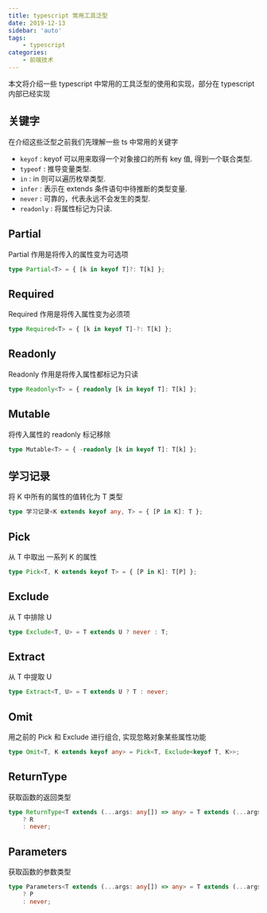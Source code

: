 ```yaml
---
title: typescript 常用工具泛型
date: 2019-12-13
sidebar: 'auto'
tags:
    - typescript
categories:
    - 前端技术
---
```


本文将介绍一些 typescript 中常用的工具泛型的使用和实现，部分在 typescript 内部已经实现

## 关键字

在介绍这些泛型之前我们先理解一些 ts 中常用的关键字

-   `keyof` : keyof 可以用来取得一个对象接口的所有 key 值, 得到一个联合类型.
-   `typeof` : 推导变量类型.
-   `in` : in 则可以遍历枚举类型.
-   `infer` : 表示在 extends 条件语句中待推断的类型变量.
-   `never` : 可靠的，代表永远不会发生的类型.
-   `readonly` : 将属性标记为只读.

## Partial

Partial 作用是将传入的属性变为可选项

```typescript
type Partial<T> = { [k in keyof T]?: T[k] };
```

## Required

Required 作用是将传入属性变为必须项

```typescript
type Required<T> = { [k in keyof T]-?: T[k] };
```

## Readonly

Readonly 作用是将传入属性都标记为只读

```typescript
type Readonly<T> = { readonly [k in keyof T]: T[k] };
```

## Mutable

将传入属性的 readonly 标记移除

```typescript
type Mutable<T> = { -readonly [k in keyof T]: T[k] };
```

## 学习记录

将 K 中所有的属性的值转化为 T 类型

```typescript
type 学习记录<K extends keyof any, T> = { [P in K]: T };
```

## Pick

从 T 中取出 一系列 K 的属性

```typescript
type Pick<T, K extends keyof T> = { [P in K]: T[P] };
```

## Exclude

从 T 中排除 U

```typescript
type Exclude<T, U> = T extends U ? never : T;
```

## Extract

从 T 中提取 U

```typescript
type Extract<T, U> = T extends U ? T : never;
```

## Omit

用之前的 Pick 和 Exclude 进行组合, 实现忽略对象某些属性功能

```typescript
type Omit<T, K extends keyof any> = Pick<T, Exclude<keyof T, K>>;
```

## ReturnType

获取函数的返回类型

```typescript
type ReturnType<T extends (...args: any[]) => any> = T extends (...args: any[]) => infer R
    ? R
    : never;
```

## Parameters

获取函数的参数类型

```typescript
type Parameters<T extends (...args: any[]) => any> = T extends (...args: infer P) => any
    ? P
    : never;
```
